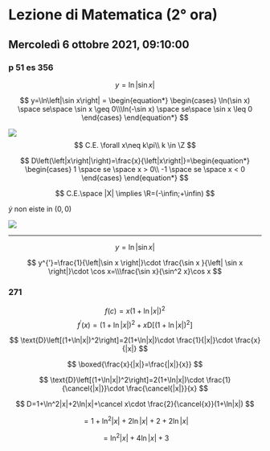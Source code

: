 #  Lezione di Matematica (2° ora)
## Mercoledì 6 ottobre 2021, 09:10:00


### p 51 es 356
$$
y=\ln\left|\sin x\right|
$$

$$
y=\ln\left|\sin x\right| = \begin{equation*} \begin{cases} \ln(\sin x) \space se\space \sin x \geq 0\\\ln(-\sin x) \space se\space \sin x \leq 0 \end{cases} \end{equation*}
$$

![](https://i.imgur.com/ljzE2R8.jpg)
$$
C.E. \forall x\neq k\pi\\
k \in \Z
$$


$$
D\left(\left|x\right|\right)=\frac{x}{\left|x\right|}=\begin{equation*} \begin{cases} 1 \space se \space x > 0\\
-1 \space se \space x < 0
\end{cases} \end{equation*}
$$

$$
C.E.\space |X| \implies \R=(-\infin;+\infin)
$$


$\dot y$ non eiste in $(0,0)$

![](https://i.imgur.com/72iCDVV.jpg)

---
$$
y=\ln\left|\sin x \right|
$$


$$
y^{'}=\frac{1}{\left|\sin x \right|}\cdot \frac{\sin x }{\left| \sin x \right|}\cdot \cos x=\\\frac{\sin x}{\sin^2 x}\cos x
$$


### 271

$$
f(c)=x\left(1+\ln \left|x\right|\right)^2
$$
$$
f^{'}(x)=(1+\ln |x|)^2+x\text{D}\left[(1+\ln|x|)^2\right]
$$

$$
\text{D}\left[(1+\ln|x|)^2\right]=2(1+\ln|x|)\cdot \frac{1}{|x|}\cdot \frac{x}{|x|}
$$

$$
\boxed{\frac{x}{|x|}=\frac{|x|}{x}}
$$

$$
\text{D}\left[(1+\ln|x|)^2\right]=2(1+\ln|x|)\cdot \frac{1}{\cancel{|x|}}\cdot \frac{\cancel{|x|}}{x}
$$

$$
D=1+\ln^2|x|+2\ln|x|+\cancel x\cdot \frac{2}{\cancel{x}}(1+\ln|x|)
$$

$$
=1+\ln^2|x|+2\ln|x|+2+2\ln|x|
$$

$$
=\ln^2|x|+4\ln |x|+3
$$
<!--stackedit_data:
eyJoaXN0b3J5IjpbOTA5Njg2ODUzLC0xMzgxNjg5MTIwLDIwOD
Y0OTQ2NzksMTg0ODYyOTAxNl19
-->